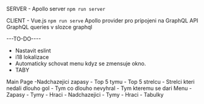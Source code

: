 SERVER
	- Apollo server
	`npm run server`

CLIENT
	- Vue.js 
	`npm run serve`
	Apollo provider pro pripojeni na GraphQL API
	GraphQL queries v slozce graphql


---TO-DO----
- Nastavit eslint
- i18 lokalizace
- Automaticky schovat menu kdyz se zmensuje okno.
- TABY

Main Page
	-Nadchazejici zapasy
	- Top 5 tymu
	- Top 5 strelcu
	- Strelci kteri nedali dlouho gol
	- Tym co dlouho nevyhral
	- Tym kteremu se dari
Menu
	- Zapasy
		- Tymy 
		- Hraci
		- Nadchazejici 
	- Tymy
	- Hraci
	- Tabulky